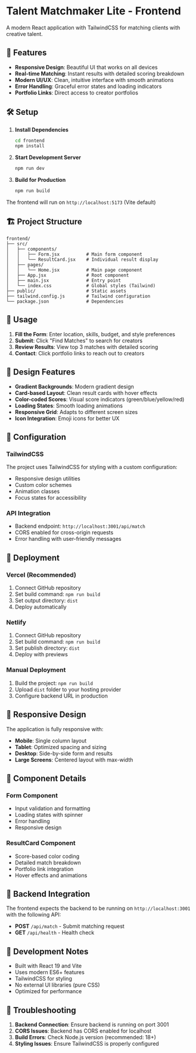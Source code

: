 # Talent Matchmaker Lite - Frontend

A modern React application with TailwindCSS for matching clients with creative talent.

## 🎨 Features

- **Responsive Design**: Beautiful UI that works on all devices
- **Real-time Matching**: Instant results with detailed scoring breakdown
- **Modern UI/UX**: Clean, intuitive interface with smooth animations
- **Error Handling**: Graceful error states and loading indicators
- **Portfolio Links**: Direct access to creator portfolios

## 🛠️ Setup

1. **Install Dependencies**
   ```bash
   cd frontend
   npm install
   ```

2. **Start Development Server**
   ```bash
   npm run dev
   ```

3. **Build for Production**
   ```bash
   npm run build
   ```

The frontend will run on `http://localhost:5173` (Vite default)

## 🏗️ Project Structure

```
frontend/
├── src/
│   ├── components/
│   │   ├── Form.jsx          # Main form component
│   │   └── ResultCard.jsx    # Individual result display
│   ├── pages/
│   │   └── Home.jsx          # Main page component
│   ├── App.jsx               # Root component
│   ├── main.jsx              # Entry point
│   └── index.css             # Global styles (Tailwind)
├── public/                   # Static assets
├── tailwind.config.js        # Tailwind configuration
└── package.json              # Dependencies
```

## 🎯 Usage

1. **Fill the Form**: Enter location, skills, budget, and style preferences
2. **Submit**: Click "Find Matches" to search for creators
3. **Review Results**: View top 3 matches with detailed scoring
4. **Contact**: Click portfolio links to reach out to creators

## 🎨 Design Features

- **Gradient Backgrounds**: Modern gradient design
- **Card-based Layout**: Clean result cards with hover effects
- **Color-coded Scores**: Visual score indicators (green/blue/yellow/red)
- **Loading States**: Smooth loading animations
- **Responsive Grid**: Adapts to different screen sizes
- **Icon Integration**: Emoji icons for better UX

## 🔧 Configuration

### TailwindCSS
The project uses TailwindCSS for styling with a custom configuration:
- Responsive design utilities
- Custom color schemes
- Animation classes
- Focus states for accessibility

### API Integration
- Backend endpoint: `http://localhost:3001/api/match`
- CORS enabled for cross-origin requests
- Error handling with user-friendly messages

## 🚀 Deployment

### Vercel (Recommended)
1. Connect GitHub repository
2. Set build command: `npm run build`
3. Set output directory: `dist`
4. Deploy automatically

### Netlify
1. Connect GitHub repository
2. Set build command: `npm run build`
3. Set publish directory: `dist`
4. Deploy with previews

### Manual Deployment
1. Build the project: `npm run build`
2. Upload `dist` folder to your hosting provider
3. Configure backend URL in production

## 📱 Responsive Design

The application is fully responsive with:
- **Mobile**: Single column layout
- **Tablet**: Optimized spacing and sizing
- **Desktop**: Side-by-side form and results
- **Large Screens**: Centered layout with max-width

## 🎨 Component Details

### Form Component
- Input validation and formatting
- Loading states with spinner
- Error handling
- Responsive design

### ResultCard Component
- Score-based color coding
- Detailed match breakdown
- Portfolio link integration
- Hover effects and animations

## 🔗 Backend Integration

The frontend expects the backend to be running on `http://localhost:3001` with the following API:

- **POST** `/api/match` - Submit matching request
- **GET** `/api/health` - Health check

## 📝 Development Notes

- Built with React 19 and Vite
- Uses modern ES6+ features
- TailwindCSS for styling
- No external UI libraries (pure CSS)
- Optimized for performance

## 🐛 Troubleshooting

1. **Backend Connection**: Ensure backend is running on port 3001
2. **CORS Issues**: Backend has CORS enabled for localhost
3. **Build Errors**: Check Node.js version (recommended: 18+)
4. **Styling Issues**: Ensure TailwindCSS is properly configured
